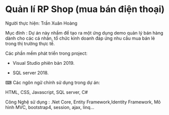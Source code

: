  # Quản lí RP Shop (mua bán điện thoại)


Người thực hiện: Trần Xuân Hoàng


Mục đính : Dự án này nhầm để tạo ra một ứng dụng demo quản lý bán hàng dành cho các cá nhân, tổ chức kinh doanh đáp ứng nhu cầu mua bán lẻ trong thị trường thực tế.

Các phần mềm phát triển trong project:

- Visual Studio phiên bản 2019.

- SQL server 2018.

⌨ Các ngôn ngữ chính sử dụng trong dự án:

HTML, CSS, Javascript, SQL server, C#

Công Nghệ sử dụng : .Net Core, Entity Framework,Identity Framework, Mô hình MVC, bootstrap4, session, ajax, linq...

